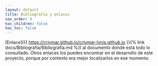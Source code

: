 ```yaml
---
layout: default
title: Bibliografía y enlaces
nav_order: 9
has_children: false
has_toc: false
---
```


[Enlace]({{ https://crivmar.github.io/crivmar-lynis.github.io }}{% link docs/Bibliografía/Bibliografía.md %}) al documento donde está todo lo consultado. Otros enlaces los puedes encontrar en el desarrollo de este proyecto, porque por contexto era mejor localizarlos en ese momento.